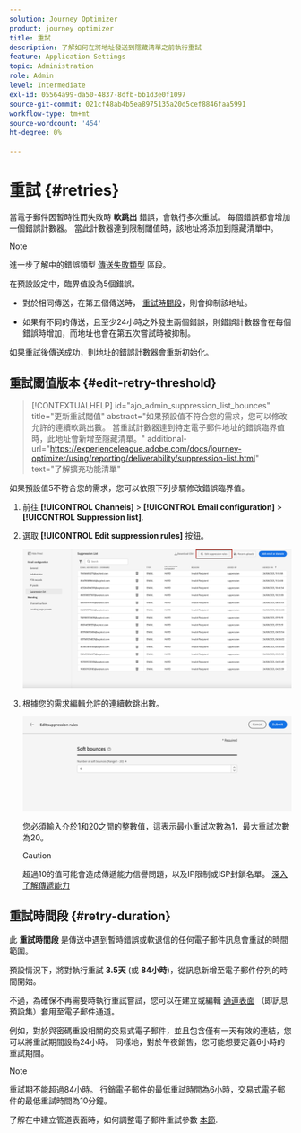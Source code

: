 ```yaml
---
solution: Journey Optimizer
product: journey optimizer
title: 重試
description: 了解如何在將地址發送到隱藏清單之前執行重試
feature: Application Settings
topic: Administration
role: Admin
level: Intermediate
exl-id: 05564a99-da50-4837-8dfb-bb1d3e0f1097
source-git-commit: 021cf48ab4b5ea8975135a20d5cef8846faa5991
workflow-type: tm+mt
source-wordcount: '454'
ht-degree: 0%

---
```


# 重試 {#retries}

當電子郵件因暫時性而失敗時 **軟跳出** 錯誤，會執行多次重試。 每個錯誤都會增加一個錯誤計數器。 當此計數器達到限制閾值時，該地址將添加到隱藏清單中。

>[!NOTE]
>
>進一步了解中的錯誤類型 [傳送失敗類型](../reports/suppression-list.md#delivery-failures) 區段。

在預設設定中，臨界值設為5個錯誤。

* 對於相同傳送，在第五個傳送時， [重試時間段](#retry-duration)，則會抑制該地址。

* 如果有不同的傳送，且至少24小時之外發生兩個錯誤，則錯誤計數器會在每個錯誤時增加，而地址也會在第五次嘗試時被抑制。

如果重試後傳送成功，則地址的錯誤計數器會重新初始化。

## 重試閾值版本 {#edit-retry-threshold}

>[!CONTEXTUALHELP]
>id="ajo_admin_suppression_list_bounces"
>title="更新重試閾值"
>abstract="如果預設值不符合您的需求，您可以修改允許的連續軟跳出數。 當重試計數器達到特定電子郵件地址的錯誤臨界值時，此地址會新增至隱藏清單。"
>additional-url="https://experienceleague.adobe.com/docs/journey-optimizer/using/reporting/deliverability/suppression-list.html" text="了解擴充功能清單"

如果預設值5不符合您的需求，您可以依照下列步驟修改錯誤臨界值。

1. 前往 **[!UICONTROL Channels]** > **[!UICONTROL Email configuration]** > **[!UICONTROL Suppression list]**.

1. 選取 **[!UICONTROL Edit suppression rules]** 按鈕。

   ![](assets/suppression-list-edit-retries.png)

1. 根據您的需求編輯允許的連續軟跳出數。

   ![](assets/suppression-list-edit-soft-bounces.png)

   您必須輸入介於1和20之間的整數值，這表示最小重試次數為1，最大重試次數為20。

   >[!CAUTION]
   >
   >超過10的值可能會造成傳遞能力信譽問題，以及IP限制或ISP封鎖名單。 [深入了解傳遞能力](../reports/deliverability.md)

## 重試時間段 {#retry-duration}

此 **重試時間段** 是傳送中遇到暫時錯誤或軟退信的任何電子郵件訊息會重試的時間範圍。

預設情況下，將對執行重試 **3.5天** (或 **84小時**)，從訊息新增至電子郵件佇列的時間開始。

不過，為確保不再需要時執行重試嘗試，您可以在建立或編輯 [通道表面](channel-surfaces.md) （即訊息預設集）套用至電子郵件通道。

例如，對於與密碼重設相關的交易式電子郵件，並且包含僅有一天有效的連結，您可以將重試期間設為24小時。 同樣地，對於午夜銷售，您可能想要定義6小時的重試期間。

>[!NOTE]
>
>重試期不能超過84小時。 行銷電子郵件的最低重試時間為6小時，交易式電子郵件的最低重試時間為10分鐘。

了解在中建立管道表面時，如何調整電子郵件重試參數 [本節](channel-surfaces.md#create-channel-surface).

